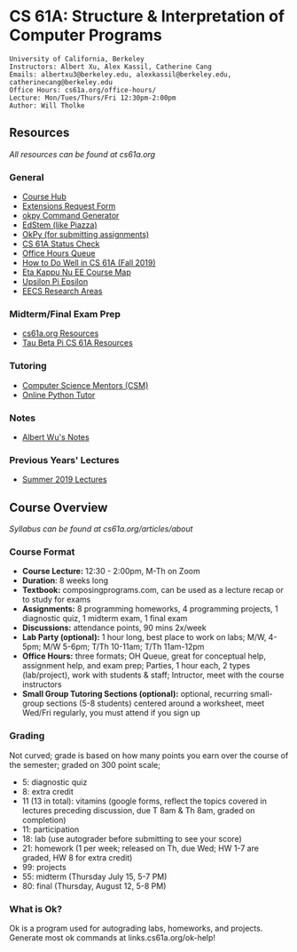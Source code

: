 # CS 61A: Structure & Interpretation of Computer Programs

    University of California, Berkeley
    Instructors: Albert Xu, Alex Kassil, Catherine Cang
    Emails: albertxu3@berkeley.edu, alexkassil@berkeley.edu,  catherinecang@berkeley.edu
    Office Hours: cs61a.org/office-hours/
    Lecture: Mon/Tues/Thurs/Fri 12:30pm-2:00pm
    Author: Will Tholke

## Resources

*All resources can be found at cs61a.org*

### General

- [Course Hub](cs61a.org)
- [Extensions Request Form]()
- [okpy Command Generator](https://ok-help.cs61a.org/)
- [EdStem (like Piazza)](cs61a.org)
- [OkPy (for submitting assignments)](okpy.org)
- [CS 61A Status Check](howamidoing.cs61a.org)
- [Office Hours Queue](oh.cs61a.org)
- [How to Do Well in CS 61A (Fall 2019)](https://docs.google.com/document/d/1qRlCVl8x4ZuuB0pe7jIWPMcVOAHJHCc-LpcEJFXmPsc/edit)
- [Eta Kappu Nu EE Course Map](https://hkn.eecs.berkeley.edu/courseguides)
- [Upsilon Pi Epsilon](https://upe.berkeley.edu/profdev/services/)
- [EECS Research Areas](https://www2.eecs.berkeley.edu/Research/Areas/?_ga=2.255787850.312842385.1621231985-708346590.1617842592)

### Midterm/Final Exam Prep

- [cs61a.org Resources](https://cs61a.org/resources/)
- [Tau Beta Pi CS 61A Resources](https://tbp.berkeley.edu/courses/cs/61A/)

### Tutoring

- [Computer Science Mentors (CSM)](https://csmentors.berkeley.edu/#/)
- [Online Python Tutor](tutor.cs61a.org)

### Notes

- [Albert Wu's Notes](http://albertwu.org/cs61a/)

### Previous Years' Lectures

- [Summer 2019 Lectures](https://www.youtube.com/playlist?list=PLx38hZJ5RLZc2lUzubnMKpnniy8cHjD3T)


## Course Overview

*Syllabus can be found at cs61a.org/articles/about*

### Course Format

- **Course Lecture:** 12:30 - 2:00pm, M-Th on Zoom
- **Duration**: 8 weeks long
- **Textbook:** composingprograms.com, can be used as a lecture recap or to study for exams
- **Assignments:** 8 programming homeworks, 4 programming projects, 1 diagnostic quiz, 1 midterm exam, 1 final exam
- **Discussions:** attendance points, 90 mins 2x/week
- **Lab Party (optional):** 1 hour long, best place to work on labs; M/W, 4-5pm; M/W 5-6pm; T/Th 10-11am; T/Th 11am-12pm
- **Office Hours:** three formats; OH Queue, great for conceptual help, assignment help, and exam prep; Parties, 1 hour each, 2 types (lab/project), work with students & staff; Intructor, meet with the course instructors
- **Small Group Tutoring Sections (optional):** optional, recurring small-group sections (5-8 students) centered around a worksheet, meet Wed/Fri regularly, you must attend if you sign up

### Grading

Not curved; grade is based on how many points you earn over the course of the semester; graded on 300 point scale;

- 5: diagnostic quiz
- 8: extra credit
- 11 (13 in total): vitamins (google forms, reflect the topics covered in lectures preceding discussion, due T 8am & Th 8am, graded on completion)
- 11: participation
- 18: lab (use autograder before submitting to see your score)
- 21: homework (1 per week; released on Th, due Wed; HW 1-7 are graded, HW 8 for extra credit)
- 99: projects
- 55: midterm (Thursday July 15, 5-7 PM)
- 80: final (Thursday, August 12, 5-8 PM)


### What is Ok?

Ok is a program used for autograding labs, homeworks, and projects. Generate most ok commands at links.cs61a.org/ok-help!
